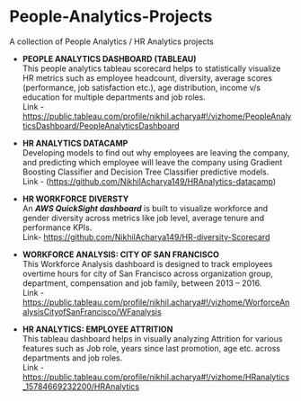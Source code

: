 # People-Analytics-Projects

A collection of People Analytics / HR Analytics projects

* **PEOPLE ANALYTICS DASHBOARD (TABLEAU)**  
This people analytics tableau scorecard helps to statistically visualize HR metrics such as employee headcount, diversity, average scores (performance, job satisfaction etc.), age distribution, income v/s education for multiple departments and job roles.  
Link - https://public.tableau.com/profile/nikhil.acharya#!/vizhome/PeopleAnalyticsDashboard/PeopleAnalyticsDashboard

* **HR ANALYTICS DATACAMP**  
Developing models to find out why employees are leaving the company, and predicting which employee will leave the company using Gradient Boosting Classifier and Decision Tree Classifier predictive models.  
Link - (https://github.com/NikhilAcharya149/HRAnalytics-datacamp) 

* **HR WORKFORCE DIVERSTY**  
An **_AWS QuickSight dashboard_** is built to visualize workforce and gender diversity across metrics like job level, average tenure and performance KPIs.  
Link- https://github.com/NikhilAcharya149/HR-diversity-Scorecard  

* **WORKFORCE ANALYSIS: CITY OF SAN FRANCISCO**  
This Workforce Analysis dashboard is designed to track employees overtime hours for city of San Francisco across organization group, department, compensation and job family, between 2013 – 2016.    
Link - https://public.tableau.com/profile/nikhil.acharya#!/vizhome/WorforceAnalysisCityofSanFrancisco/WFanalysis  

* **HR ANALYTICS: EMPLOYEE ATTRITION**  
This tableau dashboard helps in visually analyzing Attrition for various features such as Job role, years since last promotion, age etc. across departments and job roles.  
Link - https://public.tableau.com/profile/nikhil.acharya#!/vizhome/HRanalytics_15784669232200/HRAnalytics  

